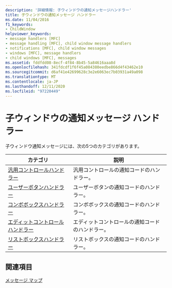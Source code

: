 ```yaml
---
description: '詳細情報: 子ウィンドウの通知メッセージハンドラー'
title: 子ウィンドウの通知メッセージ ハンドラー
ms.date: 11/04/2016
f1_keywords:
- ChildWindow
helpviewer_keywords:
- message handlers [MFC]
- message handling [MFC], child window message handlers
- notifications [MFC], child window messages
- windows [MFC], message handlers
- child windows [MFC], messages
ms.assetid: fddfdd08-8ecf-4f84-8b45-5a84616aaa8d
ms.openlocfilehash: 341fdcdf1f6f45a084380eedbe866d4f43462e10
ms.sourcegitcommit: d6af41e42699628c3e2e6063ec7b03931a49a098
ms.translationtype: MT
ms.contentlocale: ja-JP
ms.lasthandoff: 12/11/2020
ms.locfileid: "97220449"
---
```

# <a name="child-window-notification-message-handlers"></a>子ウィンドウの通知メッセージ ハンドラー

子ウィンドウ通知メッセージには、次の5つのカテゴリがあります。

|カテゴリ|説明|
|--------------|-----------------|
|[汎用コントロールハンドラー](../../mfc/reference/generic-control-handler.md)|汎用コントロールの通知コードのハンドラー。|
|[ユーザーボタンハンドラー](../../mfc/reference/user-button-handlers.md)|ユーザーボタンの通知コードのハンドラー。|
|[コンボボックスハンドラー](../../mfc/reference/combo-box-handlers.md)|コンボボックスの通知コードのハンドラー。|
|[エディットコントロールハンドラー](../../mfc/reference/edit-control-handlers.md)|エディットコントロールの通知コードのハンドラー。|
|[リストボックスハンドラー](../../mfc/reference/list-box-handlers.md)|リストボックスの通知コードのハンドラー。|

## <a name="see-also"></a>関連項目

[メッセージ マップ](../../mfc/reference/message-maps-mfc.md)
